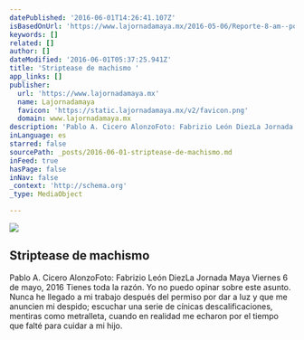 ```yaml
---
datePublished: '2016-06-01T14:26:41.107Z'
isBasedOnUrl: 'https://www.lajornadamaya.mx/2016-05-06/Reporte-8-am--por-Pablo-A--Cicero'
keywords: []
related: []
author: []
dateModified: '2016-06-01T05:37:25.941Z'
title: 'Striptease de machismo '
app_links: []
publisher:
  url: 'https://www.lajornadamaya.mx'
  name: Lajornadamaya
  favicon: 'https://static.lajornadamaya.mx/v2/favicon.png'
  domain: www.lajornadamaya.mx
description: 'Pablo A. Cicero AlonzoFoto: Fabrizio León DiezLa Jornada Maya Viernes 6 de mayo, 2016 Tienes toda la razón. Yo no puedo opinar sobre este asunto. Nunca he llegado a mi trabajo después del permiso por dar a luz y que me anuncien mi despido; escuchar una serie de cínicas descalificaciones, mentiras como metralleta, cuando en realidad me echaron por el tiempo que falté para cuidar a mi hijo.'
inLanguage: es
starred: false
sourcePath: _posts/2016-06-01-striptease-de-machismo.md
inFeed: true
hasPage: false
inNav: false
_context: 'http://schema.org'
_type: MediaObject

---
```

<article style=""><img src="https://s3-us-west-2.amazonaws.com/the-grid-img/p/524fd7a82fee8248ef2b20f415cb75ad20f9110e.jpg" /><h1>Striptease de machismo </h1><p>Pablo A. Cicero AlonzoFoto: Fabrizio León DiezLa Jornada Maya Viernes 6 de mayo, 2016 Tienes toda la razón. Yo no puedo opinar sobre este asunto. Nunca he llegado a mi trabajo después del permiso por dar a luz y que me anuncien mi despido; escuchar una serie de cínicas descalificaciones, mentiras como metralleta, cuando en realidad me echaron por el tiempo que falté para cuidar a mi hijo.</p></article>